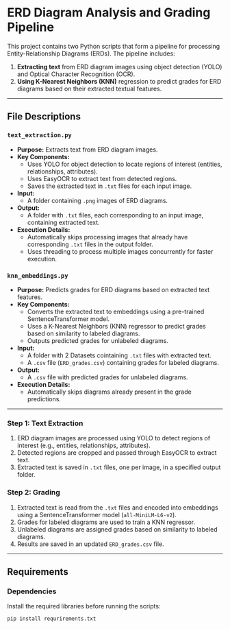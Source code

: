 # ERD Diagram Analysis and Grading Pipeline

This project contains two Python scripts that form a pipeline for processing Entity-Relationship Diagrams (ERDs). The pipeline includes:
1. **Extracting text** from ERD diagram images using object detection (YOLO) and Optical Character Recognition (OCR).
2. **Using K-Nearest Neighbors (KNN)** regression to predict grades for ERD diagrams based on their extracted textual features.

---

## File Descriptions

### `text_extraction.py`
- **Purpose:** Extracts text from ERD diagram images.
- **Key Components:**
  - Uses YOLO for object detection to locate regions of interest (entities, relationships, attributes).
  - Uses EasyOCR to extract text from detected regions.
  - Saves the extracted text in `.txt` files for each input image.
- **Input:**
  - A folder containing `.png` images of ERD diagrams.
- **Output:**
  - A folder with `.txt` files, each corresponding to an input image, containing extracted text.
- **Execution Details:**
  - Automatically skips processing images that already have corresponding `.txt` files in the output folder.
  - Uses threading to process multiple images concurrently for faster execution.

### `knn_embeddings.py`
- **Purpose:** Predicts grades for ERD diagrams based on extracted text features.
- **Key Components:**
  - Converts the extracted text to embeddings using a pre-trained SentenceTransformer model.
  - Uses a K-Nearest Neighbors (KNN) regressor to predict grades based on similarity to labeled diagrams.
  - Outputs predicted grades for unlabeled diagrams.
- **Input:**
  - A folder with 2 Datasets cointaining `.txt` files with extracted text.
  - A `.csv` file (`ERD_grades.csv`) containing grades for labeled diagrams.
- **Output:**
  - A `.csv` file with predicted grades for unlabeled diagrams.
- **Execution Details:**
  - Automatically skips diagrams already present in the grade predictions.

---

### **Step 1: Text Extraction**
1. ERD diagram images are processed using YOLO to detect regions of interest (e.g., entities, relationships, attributes).
2. Detected regions are cropped and passed through EasyOCR to extract text.
3. Extracted text is saved in `.txt` files, one per image, in a specified output folder.

### **Step 2: Grading**
1. Extracted text is read from the `.txt` files and encoded into embeddings using a SentenceTransformer model (`all-MiniLM-L6-v2`).
2. Grades for labeled diagrams are used to train a KNN regressor.
3. Unlabeled diagrams are assigned grades based on similarity to labeled diagrams.
4. Results are saved in an updated `ERD_grades.csv` file.

---

## Requirements

### **Dependencies**
Install the required libraries before running the scripts:
```bash
pip install requrirements.txt
